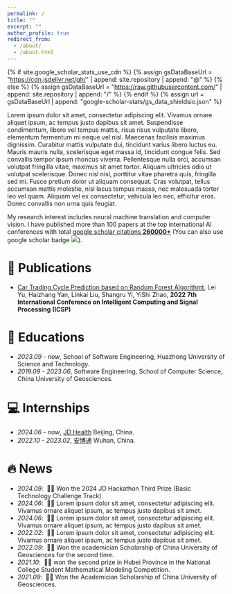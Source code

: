 ```yaml
---
permalink: /
title: ""
excerpt: ""
author_profile: true
redirect_from: 
  - /about/
  - /about.html
---
```


{% if site.google_scholar_stats_use_cdn %}
{% assign gsDataBaseUrl = "https://cdn.jsdelivr.net/gh/" | append: site.repository | append: "@" %}
{% else %}
{% assign gsDataBaseUrl = "https://raw.githubusercontent.com/" | append: site.repository | append: "/" %}
{% endif %}
{% assign url = gsDataBaseUrl | append: "google-scholar-stats/gs_data_shieldsio.json" %}

<span class='anchor' id='about-me'></span>

Lorem ipsum dolor sit amet, consectetur adipiscing elit. Vivamus ornare aliquet ipsum, ac tempus justo dapibus sit amet. Suspendisse condimentum, libero vel tempus mattis, risus risus vulputate libero, elementum fermentum mi neque vel nisl. Maecenas facilisis maximus dignissim. Curabitur mattis vulputate dui, tincidunt varius libero luctus eu. Mauris mauris nulla, scelerisque eget massa id, tincidunt congue felis. Sed convallis tempor ipsum rhoncus viverra. Pellentesque nulla orci, accumsan volutpat fringilla vitae, maximus sit amet tortor. Aliquam ultricies odio ut volutpat scelerisque. Donec nisl nisl, porttitor vitae pharetra quis, fringilla sed mi. Fusce pretium dolor ut aliquam consequat. Cras volutpat, tellus accumsan mattis molestie, nisl lacus tempus massa, nec malesuada tortor leo vel quam. Aliquam vel ex consectetur, vehicula leo nec, efficitur eros. Donec convallis non urna quis feugiat.

My research interest includes neural machine translation and computer vision. I have published more than 100 papers at the top international AI conferences with total <a href='https://scholar.google.com/citations?user=DhtAFkwAAAAJ'>google scholar citations <strong><span id='total_cit'>260000+</span></strong></a> (You can also use google scholar badge <a href='https://scholar.google.com/citations?user=DhtAFkwAAAAJ'><img src="https://img.shields.io/endpoint?url={{ url | url_encode }}&logo=Google%20Scholar&labelColor=f6f6f6&color=9cf&style=flat&label=citations"></a>).




# 📝 Publications 

- [Car Trading Cycle Prediction based on Random Forest Algorithmt](https://ieeexplore.ieee.org/stamp/stamp.jsp?tp=&arnumber=9778603), Lei Yu, Haizhang Yan, Linkai Liu, Shangru Yi, YiShi Zhao, **2022 7th International Conference on Intelligent Computing and Signal Processing (ICSP)**



# 📖 Educations
- *2023.09 - now*, School of Software Engineering, Huazhong University of Science and Technology. 
- *2019.09 - 2023.06*, Software Engineering, School of Computer Science, China University of Geosciences. 

# 💻 Internships
- *2024.06 - now*, [JD Health](https://www.jdh.com/) Beijing, China.
- *2022.10 - 2023.02*, [安博通](http://www.abtnetworks.com/about/company.html) Wuhan, China.

# 🔥 News
- *2024.09*: &nbsp;🎉🎉 Won the 2024 JD Hackathon Third Prize (Basic Technology Challenge Track) 
- *2024.06*: &nbsp;🎉🎉 Lorem ipsum dolor sit amet, consectetur adipiscing elit. Vivamus ornare aliquet ipsum, ac tempus justo dapibus sit amet.
- *2024.06*: &nbsp;🎉🎉 Lorem ipsum dolor sit amet, consectetur adipiscing elit. Vivamus ornare aliquet ipsum, ac tempus justo dapibus sit amet.
- *2022.02*: &nbsp;🎉🎉 Lorem ipsum dolor sit amet, consectetur adipiscing elit. Vivamus ornare aliquet ipsum, ac tempus justo dapibus sit amet.
- *2022.09*: &nbsp;🎉🎉 Won the academician Scholarship of China University of Geosciences for the second time.
- *2021.10*: &nbsp;🎉🎉 won the second prize in Hubei Province in the National College Student Mathematical Modeling Competition.
- *2021.09*: &nbsp;🎉🎉 Won the Academician Scholarship of China University of Geosciences.
